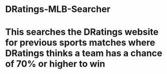 # DRatings-MLB-Searcher
# This searches the DRatings website for previous sports matches where DRatings thinks a team has a chance of 70% or higher to win


